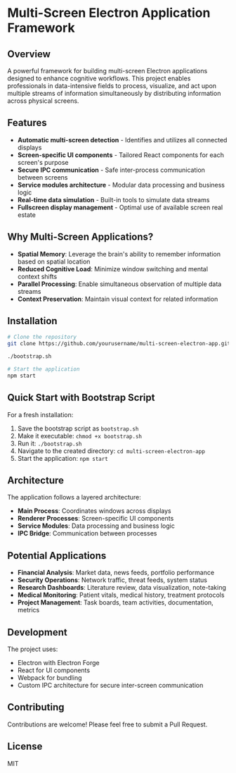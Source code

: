 # Multi-Screen Electron Application Framework

## Overview

A powerful framework for building multi-screen Electron applications designed to enhance cognitive workflows. This project enables professionals in data-intensive fields to process, visualize, and act upon multiple streams of information simultaneously by distributing information across physical screens.

## Features

- **Automatic multi-screen detection** - Identifies and utilizes all connected displays
- **Screen-specific UI components** - Tailored React components for each screen's purpose
- **Secure IPC communication** - Safe inter-process communication between screens
- **Service modules architecture** - Modular data processing and business logic
- **Real-time data simulation** - Built-in tools to simulate data streams
- **Fullscreen display management** - Optimal use of available screen real estate

## Why Multi-Screen Applications?

- **Spatial Memory**: Leverage the brain's ability to remember information based on spatial location
- **Reduced Cognitive Load**: Minimize window switching and mental context shifts
- **Parallel Processing**: Enable simultaneous observation of multiple data streams
- **Context Preservation**: Maintain visual context for related information

## Installation

```bash
# Clone the repository
git clone https://github.com/yourusername/multi-screen-electron-app.git

./bootstrap.sh

# Start the application
npm start
```

## Quick Start with Bootstrap Script

For a fresh installation:

1. Save the bootstrap script as `bootstrap.sh`
2. Make it executable: `chmod +x bootstrap.sh`
3. Run it: `./bootstrap.sh`
4. Navigate to the created directory: `cd multi-screen-electron-app`
5. Start the application: `npm start`

## Architecture

The application follows a layered architecture:

- **Main Process**: Coordinates windows across displays
- **Renderer Processes**: Screen-specific UI components
- **Service Modules**: Data processing and business logic
- **IPC Bridge**: Communication between processes

## Potential Applications

- **Financial Analysis**: Market data, news feeds, portfolio performance
- **Security Operations**: Network traffic, threat feeds, system status
- **Research Dashboards**: Literature review, data visualization, note-taking
- **Medical Monitoring**: Patient vitals, medical history, treatment protocols
- **Project Management**: Task boards, team activities, documentation, metrics

## Development

The project uses:
- Electron with Electron Forge
- React for UI components
- Webpack for bundling
- Custom IPC architecture for secure inter-screen communication

## Contributing

Contributions are welcome! Please feel free to submit a Pull Request.

## License

MIT 